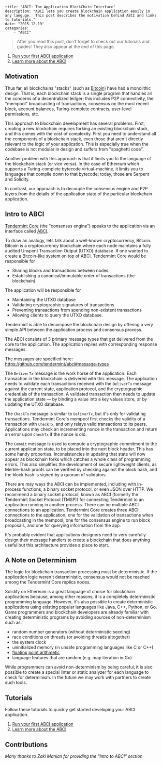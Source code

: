 ~~~
title: "ABCI: The Application BlockChain Interface"
description: "ABCI lets you create blockchain application easily in any languge.  This post describes the motivation behind ABCI and links to tutorials."
date: "2015-12-19"
categories: 
    - "ABCI"
~~~

> After you read this post, don't forget to check out our tutorials and guides!  They also appear at the end of this page.
1. [Run your first ABCI application](/docs/getting-started/first-abci)
2. [Learn more about the ABCI](/docs/guides/app-development)

## Motivation

Thus far, all blockchains "stacks" (such as [Bitcoin](https://github.com/bitcoin/bitcoin)) have had a monolithic design.  That is, each blockchain stack is a single program that handles all the concerns of a decentralized ledger; this includes P2P connectivity, the "mempool" broadcasting of transactions, consensus on the most recent block, account balances, Turing-complete contracts, user-level permissions, etc.

This approach to blockchain development has several problems.  First, creating a new blockchain requires forking an existing blockchain stack, and this comes with the cost of complexity.  First you need to understand all the components of a blockchain stack, even those that aren't directly relevant to the logic of your application.  This is especially true when the codebase is not modular in design and suffers from "spaghetti code".

Another problem with this approach is that it limits you to the language of the blockchain stack (or vice versa).  In the case of Ethereum which supports a Turing-complete bytecode virtual-machine, it limits you to languages that compile down to that bytecode; today, those are Serpent and Solidity.

In contrast, our approach is to decouple the consensus engine and P2P layers from the details of the application state of the particular blockchain application.

## Intro to ABCI

[Tendermint Core](https://github.com/tendermint/tendermint) (the "consensus engine") speaks to the application via an interface called [ABCI](https://github.com/tendermint/abci). 

To draw an analogy, lets talk about a well-known cryptocurrency, Bitcoin.  Bitcoin is a cryptocurrency blockchain where each node maintains a fully audited Unspent Transaction Output (UTXO) database. If one wanted to create a Bitcoin-like system on top of ABCI, Tendermint Core would be responsible for 

- Sharing blocks and transactions between nodes
- Establishing a canonical/immutable order of transactions (the blockchain)

The application will be responsible for

- Maintaining the UTXO database
- Validating cryptographic signatures of transactions
- Preventing transactions from spending non-existent transactions
- Allowing clients to query the UTXO database.

Tendermint is able to decompose the blockchain design by offering a very simple API between the application process and consensus process.

The ABCI consists of 3 primary message types that get delivered from the core to the application.  The application replies with corresponding response messages.

The messages are specified here: https://github.com/tendermint/abci#message-types

The `DeliverTx` message is the work horse of the application.  Each transaction in the blockchain is delivered with this message. The application needs to validate each transactions received with the `DeliverTx` message against the current state, application protocol, and the cryptographic credentials of the transaction. A validated transaction then needs to update the application state — by binding a value into a key values store, or by updating the UTXO database.

The `CheckTx` message is similar to `DeliverTx`, but it's only for validating transactions.  Tendermint Core's mempool first checks the validity of a transaction with `CheckTx`, and only relays valid transactions to its peers.  Applications may check an incrementing nonce in the transaction and return an error upon `CheckTx` if the nonce is old.

The `Commit` message is used to compute a cryptographic commitment to the current application state, to be placed into the next block header. This has some handy properties. Inconsistencies in updating that state will now appear as blockchain forks which catches a whole class of programming errors. This also simplifies the development of secure lightweight clients, as Merkle-hash proofs can be verified by checking against the block hash, and the block hash is signed by a quorum of validators.

There are may ways the ABCI can be implemented, including with in-process functions, a binary socket protocol, or even JSON over HTTP.
We recommend a binary socket protocol, known as ABCI (formerly the Tendermint Socket Protocol (TMSP)) for connecting Tendermint to an application running
in another process.
There can be multiple ABCI connections to an application.  Tendermint Core creates three ABCI connections to the application; one for the validation of transactions when broadcasting in the mempool, one for the consensus engine to run block proposals, and one for querying information from the app.

It's probably evident that applications designers need to very carefully design their message handlers to create a blockchain that does anything useful but this architecture provides a place to start.

## A Note on Determinism

The logic for blockchain transaction processing must be deterministic.  If the application logic weren't deterministic, consensus would not be reached among the Tendermint Core replica nodes.

Solidity on Ethereum is a great language of choice for blockchain applications because, among other reasons, it is a completely deterministic programming language.  However, it's also possible to create deterministic applications using existing popular languages like Java, C++, Python, or Go.  Game programmers and blockchain developers are already familiar with creating deterministic programs by avoiding sources of non-determinism such as:

 * random number generators (without deterministic seeding)
 * race conditions on threads (or avoiding threads altogether)
 * the system clock
 * uninitialized memory (in unsafe programming languages like C or C++)
 * [floating point arithmetic](http://gafferongames.com/networking-for-game-programmers/floating-point-determinism/)
 * language features that are random (e.g. map iteration in Go)

While programmers can avoid non-determinism by being careful, it is also possible to create a special linter or static analyzer for each language to check for determinism.  In the future we may work with partners to create such tools.

## Tutorials

Follow these tutorials to quickly get started developing your ABCI application.

1. [Run your first ABCI application](/docs/getting-started/first-abci)
2. [Learn more about the ABCI](/docs/guides/app-development)

## Contributions

_Many thanks to Zaki Manian for providing the "Intro to ABCI" section_
